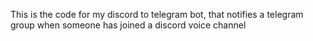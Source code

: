 This is the code for my discord to telegram bot, that notifies a telegram group when someone has joined a discord voice channel
